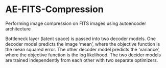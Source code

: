 # AE-FITS-Compression
Performing image compression on FITS images using autoencoder architecture

Bottleneck layer (latent space) is passed into two decoder models. One decoder model predicts the image ‘mean’, where the objective function is the mean squared error. The other decoder model predicts the ‘variance’, where the objective function is the log likelihood. The two decider models are trained independently from each other with two separate optimizers.


